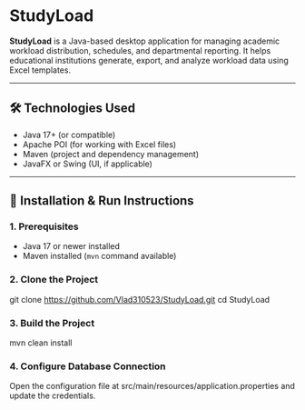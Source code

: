 # StudyLoad

**StudyLoad** is a Java-based desktop application for managing academic workload distribution, schedules, and departmental reporting. It helps educational institutions generate, export, and analyze workload data using Excel templates.

---

## 🛠️ Technologies Used

- Java 17+ (or compatible)
- Apache POI (for working with Excel files)
- Maven (project and dependency management)
- JavaFX or Swing (UI, if applicable)

---

## 🔧 Installation & Run Instructions

### 1. Prerequisites

- Java 17 or newer installed
- Maven installed (`mvn` command available)

### 2. Clone the Project

git clone https://github.com/Vlad310523/StudyLoad.git
cd StudyLoad

### 3. Build the Project

mvn clean install

### 4. Configure Database Connection

Open the configuration file at src/main/resources/application.properties and update the credentials.
